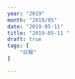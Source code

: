 ```yaml
---
year: "2019"
month: "2019/05"
date: "2019-05-11"
title: "2019-05-11 "
draft: true
tags: [
    "日報"
]

---
```


